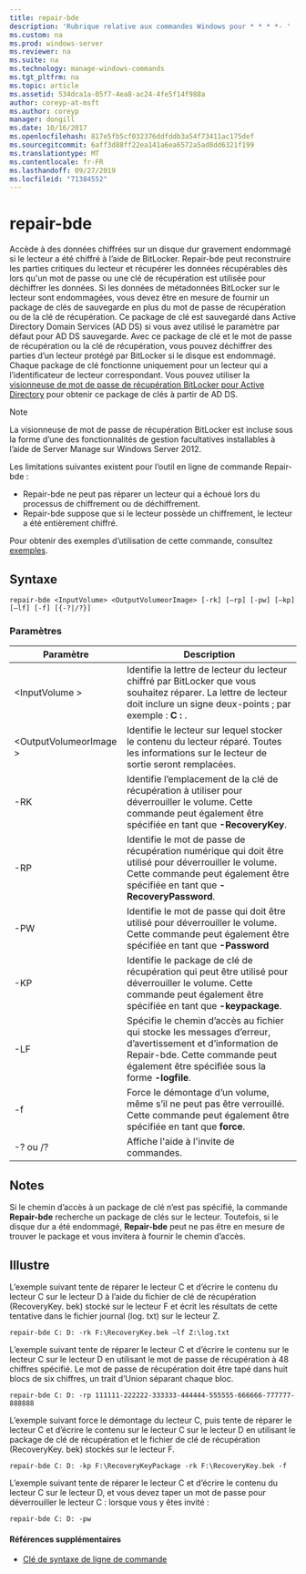 ```yaml
---
title: repair-bde
description: 'Rubrique relative aux commandes Windows pour * * * *- '
ms.custom: na
ms.prod: windows-server
ms.reviewer: na
ms.suite: na
ms.technology: manage-windows-commands
ms.tgt_pltfrm: na
ms.topic: article
ms.assetid: 534dca1a-05f7-4ea8-ac24-4fe5f14f988a
author: coreyp-at-msft
ms.author: coreyp
manager: dongill
ms.date: 10/16/2017
ms.openlocfilehash: 817e5fb5cf032376ddfddb3a54f73411ac175def
ms.sourcegitcommit: 6aff3d88ff22ea141a6ea6572a5ad8dd6321f199
ms.translationtype: MT
ms.contentlocale: fr-FR
ms.lasthandoff: 09/27/2019
ms.locfileid: "71384552"
---
```

# <a name="repair-bde"></a>repair-bde



Accède à des données chiffrées sur un disque dur gravement endommagé si le lecteur a été chiffré à l’aide de BitLocker. Repair-bde peut reconstruire les parties critiques du lecteur et récupérer les données récupérables dès lors qu'un mot de passe ou une clé de récupération est utilisée pour déchiffrer les données. Si les données de métadonnées BitLocker sur le lecteur sont endommagées, vous devez être en mesure de fournir un package de clés de sauvegarde en plus du mot de passe de récupération ou de la clé de récupération. Ce package de clé est sauvegardé dans Active Directory Domain Services (AD DS) si vous avez utilisé le paramètre par défaut pour AD DS sauvegarde. Avec ce package de clé et le mot de passe de récupération ou la clé de récupération, vous pouvez déchiffrer des parties d’un lecteur protégé par BitLocker si le disque est endommagé. Chaque package de clé fonctionne uniquement pour un lecteur qui a l’identificateur de lecteur correspondant. Vous pouvez utiliser la [visionneuse de mot de passe de récupération BitLocker pour Active Directory](https://technet.microsoft.com/library/dd875531(v=ws.10).aspx) pour obtenir ce package de clés à partir de AD DS.

> [!NOTE]
> La visionneuse de mot de passe de récupération BitLocker est incluse sous la forme d’une des fonctionnalités de gestion facultatives installables à l’aide de Server Manage sur Windows Server 2012.

Les limitations suivantes existent pour l’outil en ligne de commande Repair-bde :
-   Repair-bde ne peut pas réparer un lecteur qui a échoué lors du processus de chiffrement ou de déchiffrement.
-   Repair-bde suppose que si le lecteur possède un chiffrement, le lecteur a été entièrement chiffré.

Pour obtenir des exemples d’utilisation de cette commande, consultez [exemples](#BKMK_Examples).

## <a name="syntax"></a>Syntaxe

```
repair-bde <InputVolume> <OutputVolumeorImage> [-rk] [–rp] [-pw] [–kp] [–lf] [-f] [{-?|/?}]
```

### <a name="parameters"></a>Paramètres

|Paramètre|Description|
|---------|-----------|
|\<InputVolume >|Identifie la lettre de lecteur du lecteur chiffré par BitLocker que vous souhaitez réparer. La lettre de lecteur doit inclure un signe deux-points ; par exemple : **C :** .|
|\<OutputVolumeorImage >|Identifie le lecteur sur lequel stocker le contenu du lecteur réparé. Toutes les informations sur le lecteur de sortie seront remplacées.|
|-RK|Identifie l’emplacement de la clé de récupération à utiliser pour déverrouiller le volume. Cette commande peut également être spécifiée en tant que **-RecoveryKey**.|
|-RP|Identifie le mot de passe de récupération numérique qui doit être utilisé pour déverrouiller le volume. Cette commande peut également être spécifiée en tant que **-RecoveryPassword**.|
|-PW|Identifie le mot de passe qui doit être utilisé pour déverrouiller le volume. Cette commande peut également être spécifiée en tant que **-Password**|
|-KP|Identifie le package de clé de récupération qui peut être utilisé pour déverrouiller le volume. Cette commande peut également être spécifiée en tant que **-keypackage**.|
|-LF|Spécifie le chemin d’accès au fichier qui stocke les messages d’erreur, d’avertissement et d’information de Repair-bde. Cette commande peut également être spécifiée sous la forme **-logfile**.|
|-f|Force le démontage d’un volume, même s’il ne peut pas être verrouillé. Cette commande peut également être spécifiée en tant que **force**.|
|-? ou /?|Affiche l'aide à l'invite de commandes.|

## <a name="remarks"></a>Notes

Si le chemin d’accès à un package de clé n’est pas spécifié, la commande **Repair-bde** recherche un package de clés sur le lecteur. Toutefois, si le disque dur a été endommagé, **Repair-bde** peut ne pas être en mesure de trouver le package et vous invitera à fournir le chemin d’accès.

## <a name="BKMK_Examples"></a>Illustre

L’exemple suivant tente de réparer le lecteur C et d’écrire le contenu du lecteur C sur le lecteur D à l’aide du fichier de clé de récupération (RecoveryKey. bek) stocké sur le lecteur F et écrit les résultats de cette tentative dans le fichier journal (log. txt) sur le lecteur Z.
```
repair-bde C: D: -rk F:\RecoveryKey.bek –lf Z:\log.txt
```
L’exemple suivant tente de réparer le lecteur C et d’écrire le contenu sur le lecteur C sur le lecteur D en utilisant le mot de passe de récupération à 48 chiffres spécifié. Le mot de passe de récupération doit être tapé dans huit blocs de six chiffres, un trait d’Union séparant chaque bloc.
```
repair-bde C: D: -rp 111111-222222-333333-444444-555555-666666-777777-888888
```
L’exemple suivant force le démontage du lecteur C, puis tente de réparer le lecteur C et d’écrire le contenu sur le lecteur C sur le lecteur D en utilisant le package de clé de récupération et le fichier de clé de récupération (RecoveryKey. bek) stockés sur le lecteur F.
```
repair-bde C: D: -kp F:\RecoveryKeyPackage -rk F:\RecoveryKey.bek -f
```
L’exemple suivant tente de réparer le lecteur C et d’écrire le contenu du lecteur C sur le lecteur D, et vous devez taper un mot de passe pour déverrouiller le lecteur C : lorsque vous y êtes invité :
```
repair-bde C: D: -pw
```

#### <a name="additional-references"></a>Références supplémentaires

-   [Clé de syntaxe de ligne de commande](command-line-syntax-key.md)